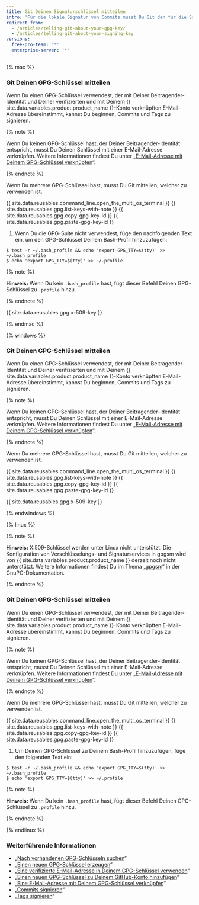 ```yaml
---
title: Git Deinen Signaturschlüssel mitteilen
intro: 'Für die lokale Signatur von Commits musst Du Git den für die Signatur verwendeten GPG-{% if currentVersion == "free-pro-team@latest" or currentVersion ver_gt "enterprise-server@2.14" %} oder X.509-{% endif %}Schlüssel mitteilen.'
redirect_from:
  - /articles/telling-git-about-your-gpg-key/
  - /articles/telling-git-about-your-signing-key
versions:
  free-pro-team: '*'
  enterprise-server: '*'
---
```


{% mac %}

### Git Deinen GPG-Schlüssel mitteilen

Wenn Du einen GPG-Schlüssel verwendest, der mit Deiner Beitragender-Identität und Deiner verifizierten und mit Deinem {{ site.data.variables.product.product_name }}-Konto verknüpften E-Mail-Adresse übereinstimmt, kannst Du beginnen, Commits und Tags zu signieren.

{% note %}

Wenn Du keinen GPG-Schlüssel hast, der Deiner Beitragender-Identität entspricht, musst Du Deinen Schlüssel mit einer E-Mail-Adresse verknüpfen. Weitere Informationen findest Du unter „[E-Mail-Adresse mit Deinem GPG-Schlüssel verknüpfen](/articles/associating-an-email-with-your-gpg-key)“.

{% endnote %}

Wenn Du mehrere GPG-Schlüssel hast, musst Du Git mitteilen, welcher zu verwenden ist.

{{ site.data.reusables.command_line.open_the_multi_os_terminal }}
{{ site.data.reusables.gpg.list-keys-with-note }}
{{ site.data.reusables.gpg.copy-gpg-key-id }}
{{ site.data.reusables.gpg.paste-gpg-key-id }}
1. Wenn Du die GPG-Suite nicht verwendest, füge den nachfolgenden Text ein, um den GPG-Schlüssel Deinem Bash-Profil hinzuzufügen:
  ```shell
  $ test -r ~/.bash_profile && echo 'export GPG_TTY=$(tty)' >> ~/.bash_profile
  $ echo 'export GPG_TTY=$(tty)' >> ~/.profile
  ```
  {% note %}

  **Hinweis:** Wenn Du kein `.bash_profile` hast, fügt dieser Befehl Deinen GPG-Schlüssel zu `.profile` hinzu.

  {% endnote %}

{{ site.data.reusables.gpg.x-509-key }}

{% endmac %}

{% windows %}

### Git Deinen GPG-Schlüssel mitteilen

Wenn Du einen GPG-Schlüssel verwendest, der mit Deiner Beitragender-Identität und Deiner verifizierten und mit Deinem {{ site.data.variables.product.product_name }}-Konto verknüpften E-Mail-Adresse übereinstimmt, kannst Du beginnen, Commits und Tags zu signieren.

{% note %}

Wenn Du keinen GPG-Schlüssel hast, der Deiner Beitragender-Identität entspricht, musst Du Deinen Schlüssel mit einer E-Mail-Adresse verknüpfen. Weitere Informationen findest Du unter „[E-Mail-Adresse mit Deinem GPG-Schlüssel verknüpfen](/articles/associating-an-email-with-your-gpg-key)“.

{% endnote %}

Wenn Du mehrere GPG-Schlüssel hast, musst Du Git mitteilen, welcher zu verwenden ist.

{{ site.data.reusables.command_line.open_the_multi_os_terminal }}
{{ site.data.reusables.gpg.list-keys-with-note }}
{{ site.data.reusables.gpg.copy-gpg-key-id }}
{{ site.data.reusables.gpg.paste-gpg-key-id }}

{{ site.data.reusables.gpg.x-509-key }}

{% endwindows %}

{% linux %}

{% note %}

**Hinweis:** X.509-Schlüssel werden unter Linux nicht unterstützt. Die Konfiguration von Verschlüsselungs- und Signaturservices in gpgsm wird von {{ site.data.variables.product.product_name }} derzeit noch nicht unterstützt. Weitere Informationen findest Du im Thema „[gpgsm](https://www.gnupg.org/documentation/manuals/gnupg/Invoking-GPGSM.html)“ in der GnuPG-Dokumentation.

{% endnote %}

### Git Deinen GPG-Schlüssel mitteilen

Wenn Du einen GPG-Schlüssel verwendest, der mit Deiner Beitragender-Identität und Deiner verifizierten und mit Deinem {{ site.data.variables.product.product_name }}-Konto verknüpften E-Mail-Adresse übereinstimmt, kannst Du beginnen, Commits und Tags zu signieren.

{% note %}

Wenn Du keinen GPG-Schlüssel hast, der Deiner Beitragender-Identität entspricht, musst Du Deinen Schlüssel mit einer E-Mail-Adresse verknüpfen. Weitere Informationen findest Du unter „[E-Mail-Adresse mit Deinem GPG-Schlüssel verknüpfen](/articles/associating-an-email-with-your-gpg-key)“.

{% endnote %}

Wenn Du mehrere GPG-Schlüssel hast, musst Du Git mitteilen, welcher zu verwenden ist.

{{ site.data.reusables.command_line.open_the_multi_os_terminal }}
{{ site.data.reusables.gpg.list-keys-with-note }}
{{ site.data.reusables.gpg.copy-gpg-key-id }}
{{ site.data.reusables.gpg.paste-gpg-key-id }}
1. Um Deinen GPG-Schlüssel zu Deinem Bash-Profil hinzuzufügen, füge den folgenden Text ein:
  ```shell
  $ test -r ~/.bash_profile && echo 'export GPG_TTY=$(tty)' >> ~/.bash_profile
  $ echo 'export GPG_TTY=$(tty)' >> ~/.profile
  ```
  {% note %}

  **Hinweis:** Wenn Du kein `.bash_profile` hast, fügt dieser Befehl Deinen GPG-Schlüssel zu `.profile` hinzu.

  {% endnote %}

{% endlinux %}

### Weiterführende Informationen

- „[Nach vorhandenen GPG-Schlüsseln suchen](/articles/checking-for-existing-gpg-keys)“
- „[Einen neuen GPG-Schlüssel erzeugen](/articles/generating-a-new-gpg-key)“
- „[Eine verifizierte E-Mail-Adresse in Deinem GPG-Schlüssel verwenden](/articles/using-a-verified-email-address-in-your-gpg-key)“
- „[Einen neuen GPG-Schlüssel zu Deinem GitHub-Konto hinzufügen](/articles/adding-a-new-gpg-key-to-your-github-account)“
- „[Eine E-Mail-Adresse mit Deinem GPG-Schlüssel verknüpfen](/articles/associating-an-email-with-your-gpg-key)“
- „[Commits signieren](/articles/signing-commits)“
- „[Tags signieren](/articles/signing-tags)“
